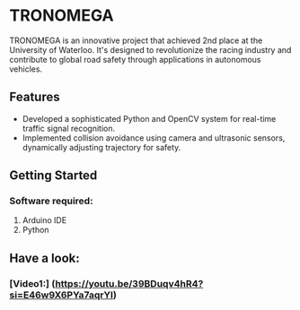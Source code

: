 # TRONOMEGA

TRONOMEGA is an innovative project that achieved 2nd place at the University of Waterloo. It's designed to revolutionize the racing industry and contribute to global road safety through applications in autonomous vehicles.

## Features

- Developed a sophisticated Python and OpenCV system for real-time traffic signal recognition.
- Implemented collision avoidance using camera and ultrasonic sensors, dynamically adjusting trajectory for safety.

## Getting Started


### Software required:
1. Arduino IDE
2. Python


## Have a look:
### [Video1:] (https://youtu.be/39BDuqv4hR4?si=E46w9X6PYa7aqrYl)



